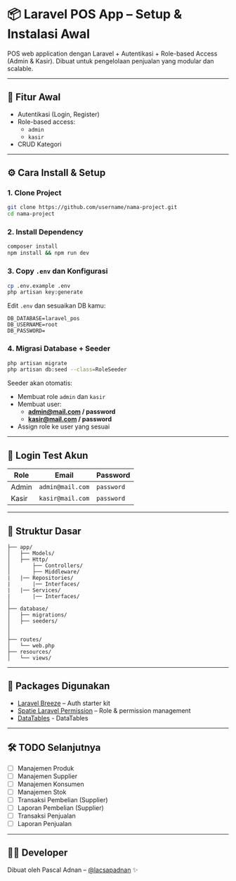 # 📦 Laravel POS App – Setup & Instalasi Awal

POS web application dengan Laravel + Autentikasi + Role-based Access (Admin & Kasir). Dibuat untuk pengelolaan penjualan yang modular dan scalable.

---


## 🚀 Fitur Awal

- Autentikasi (Login, Register)
- Role-based access:
  - `admin`
  - `kasir`
- CRUD Kategori

---

## ⚙️ Cara Install & Setup

### 1. Clone Project

```bash
git clone https://github.com/username/nama-project.git
cd nama-project
```

### 2. Install Dependency

```bash
composer install
npm install && npm run dev
```

### 3. Copy `.env` dan Konfigurasi

```bash
cp .env.example .env
php artisan key:generate
```

Edit `.env` dan sesuaikan DB kamu:

```
DB_DATABASE=laravel_pos
DB_USERNAME=root
DB_PASSWORD=
```

### 4. Migrasi Database + Seeder

```bash
php artisan migrate
php artisan db:seed --class=RoleSeeder
```

Seeder akan otomatis:

- Membuat role `admin` dan `kasir`
- Membuat user:
  - **admin@mail.com / password**
  - **kasir@mail.com / password**
- Assign role ke user yang sesuai

---

## 🔐 Login Test Akun

| Role  | Email             | Password  |
|-------|-------------------|-----------|
| Admin | `admin@mail.com`  | `password` |
| Kasir | `kasir@mail.com`  | `password` |

---

## 📁 Struktur Dasar

```
├── app/
│   ├── Models/
│   ├── Http/
│       ├── Controllers/
│       ├── Middleware/
|   |── Repositories/
|       |── Interfaces/
|   |── Services/
|       |── Interfaces/
│
├── database/
│   ├── migrations/
│   ├── seeders/
│    
│
├── routes/
│   └── web.php
├── resources/
│   └── views/
```

---

## 📌 Packages Digunakan

- [Laravel Breeze](https://laravel.com/docs/starter-kits#laravel-breeze) – Auth starter kit
- [Spatie Laravel Permission](https://github.com/spatie/laravel-permission) – Role & permission management
- [DataTables](https://datatables.net/) - DataTables

---

## 🛠️ TODO Selanjutnya

- [ ] Manajemen Produk
- [ ] Manajemen Supplier
- [ ] Manajemen Konsumen
- [ ] Manajemen Stok
- [ ] Transaksi Pembelian (Supplier)
- [ ] Laporan Pembelian (Supplier)
- [ ] Transaksi Penjualan
- [ ] Laporan Penjualan

---

## 🧑‍💻 Developer

Dibuat oleh Pascal Adnan – [@lacsapadnan](https://github.com/lacsapadnan) ✨